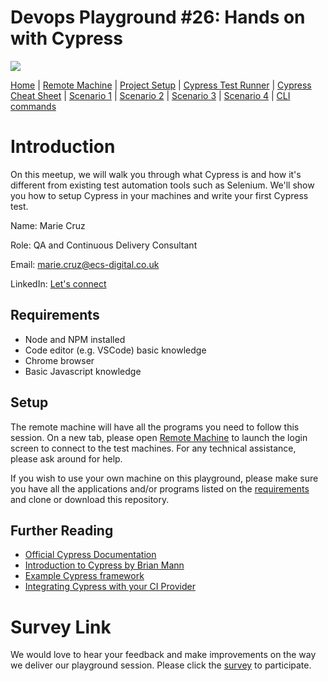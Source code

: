 # Devops Playground #26: Hands on with Cypress

![](images/cypress-io-logo.png)

[Home](README.md) |
[Remote Machine](https://rdp.devopsplayground.com/#/) |
[Project Setup](docs/project-setup.md) |
[Cypress Test Runner](docs/cypress-test-runner.md) |
[Cypress Cheat Sheet](docs/cheat-sheet.md) |
[Scenario 1](docs/scenario1.md) |
[Scenario 2](docs/scenario2.md) |
[Scenario 3](docs/scenario3.md) |
[Scenario 4](docs/scenario4.md) |
[CLI commands](docs/cli-commands.md)

# Introduction

On this meetup, we will walk you through what Cypress is and how it's different from existing test automation tools such as Selenium. We'll show you how to setup Cypress in your machines and write your first Cypress test.

Name: Marie Cruz

Role: QA and Continuous Delivery Consultant

Email: marie.cruz@ecs-digital.co.uk

LinkedIn: [Let's connect](https://www.linkedin.com/in/marie-desiree-cruz-95841242/)

## Requirements

- Node and NPM installed
- Code editor (e.g. VSCode) basic knowledge
- Chrome browser
- Basic Javascript knowledge

## Setup

The remote machine will have all the programs you need to follow this session. On a new tab, please open [Remote Machine](https://rdp.devopsplayground.com/#/) to launch the login screen to connect to the test machines. For any technical assistance, please ask around for help.

If you wish to use your own machine on this playground, please make sure you have all the applications and/or programs listed on the [requirements](#requirements) and clone or download this repository.

## Further Reading

- [Official Cypress Documentation](https://docs.cypress.io)
- [Introduction to Cypress by Brian Mann](https://www.youtube.com/watch?v=pJ349YntoIs)
- [Example Cypress framework](https://github.com/cypress-io/cypress-example-kitchensink)
- [Integrating Cypress with your CI Provider](https://docs.cypress.io/guides/guides/continuous-integration.html)

# Survey Link

We would love to hear your feedback and make improvements on the way we deliver our playground session. Please click the [survey](https://qabook.typeform.com/to/Ijm7N1) to participate.
